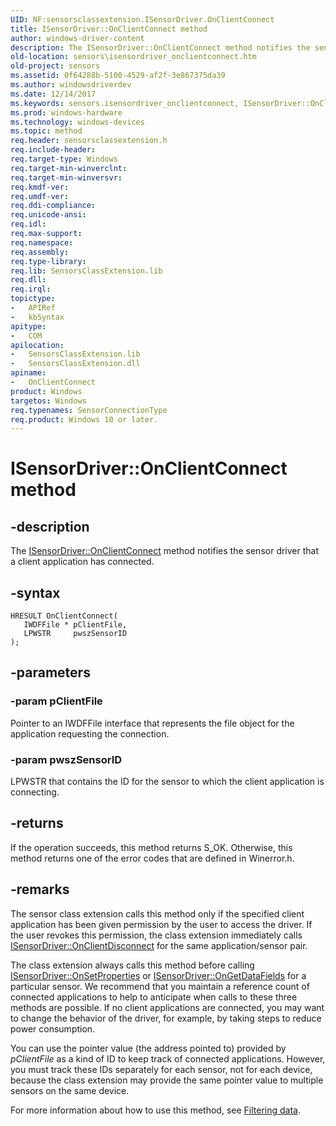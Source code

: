 ```yaml
---
UID: NF:sensorsclassextension.ISensorDriver.OnClientConnect
title: ISensorDriver::OnClientConnect method
author: windows-driver-content
description: The ISensorDriver::OnClientConnect method notifies the sensor driver that a client application has connected.
old-location: sensors\isensordriver_onclientconnect.htm
old-project: sensors
ms.assetid: 0f64288b-5100-4529-af2f-3e867375da39
ms.author: windowsdriverdev
ms.date: 12/14/2017
ms.keywords: sensors.isensordriver_onclientconnect, ISensorDriver::OnClientConnect, OnClientConnect, OnClientConnect method [Sensor Devices], ISensorDriver
ms.prod: windows-hardware
ms.technology: windows-devices
ms.topic: method
req.header: sensorsclassextension.h
req.include-header: 
req.target-type: Windows
req.target-min-winverclnt: 
req.target-min-winversvr: 
req.kmdf-ver: 
req.umdf-ver: 
req.ddi-compliance: 
req.unicode-ansi: 
req.idl: 
req.max-support: 
req.namespace: 
req.assembly: 
req.type-library: 
req.lib: SensorsClassExtension.lib
req.dll: 
req.irql: 
topictype:
-	APIRef
-	kbSyntax
apitype:
-	COM
apilocation:
-	SensorsClassExtension.lib
-	SensorsClassExtension.dll
apiname:
-	OnClientConnect
product: Windows
targetos: Windows
req.typenames: SensorConnectionType
req.product: Windows 10 or later.
---
```


# ISensorDriver::OnClientConnect method


## -description


The <a href="https://msdn.microsoft.com/library/windows/hardware/ff545573">ISensorDriver::OnClientConnect</a> method notifies the sensor driver that a client application has connected.


## -syntax


````
HRESULT OnClientConnect(
   IWDFFile * pClientFile,
   LPWSTR     pwszSensorID
);
````


## -parameters




### -param pClientFile

Pointer to an IWDFFile interface that represents the file object for the application requesting the connection.


### -param pwszSensorID

LPWSTR that contains the ID for the sensor to which the client application is connecting.


## -returns


If the operation succeeds, this method returns S_OK. Otherwise, this method returns one of the error codes that are defined in Winerror.h.



## -remarks


The sensor class extension calls this method only if the specified client application has been given permission by the user to access the driver. If the user revokes this permission, the class extension immediately calls <a href="https://msdn.microsoft.com/9484610b-4cbd-4c4e-9e60-ef052702325c">ISensorDriver::OnClientDisconnect</a> for the same application/sensor pair.

The class extension always calls this method before calling <a href="https://msdn.microsoft.com/7c3cca5b-1d08-42dc-8dc4-42eb1160b8bb">ISensorDriver::OnSetProperties</a> or <a href="https://msdn.microsoft.com/library/windows/hardware/ff545607">ISensorDriver::OnGetDataFields</a> for a particular sensor. We recommend that you maintain a reference count of connected applications to help to anticipate when calls to these three methods are possible. If no client applications are connected, you may want to change the behavior of the driver, for example, by taking steps to reduce power consumption.

You can use the pointer value (the address pointed to) provided by <i>pClientFile</i> as a kind of ID to keep track of connected applications. However, you must track these IDs separately for each sensor, not for each device, because the class extension may provide the same pointer value to multiple sensors on the same device.

For more information about how to use this method, see <a href="https://msdn.microsoft.com/1895EC5C-08C1-4976-83F2-CD5A2B55338D">Filtering data</a>.


